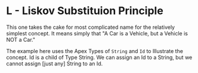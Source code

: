 # L - Liskov Substituion Principle

This one takes the cake for most complicated name for the relatively simplest concept. It means simply that "A Car is a Vehicle, but a Vehicle is NOT a Car."

The example here uses the Apex Types of `String` and `Id` to Illustrate the concept. Id is a child of Type String. We can assign an Id to a String, but we cannot assign [just any] String to an Id.
